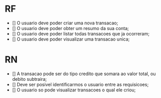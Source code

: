 # RF

- [] O usuario deve poder criar uma nova transacao;
- [] O usuario deve poder obter um resumo da sua conta;
- [] O usuario deve poder listar todas transacoes que ja ocorreram;
- [] O usuario deve poder visualizar uma transacao unica;

# RN

- [] A transacao pode ser do tipo credito que somara ao valor total, ou debito subtraira;
- [] Deve ser posivel identificarmos o usuario entre as requisicoes;
- [] O usuario so pode visualizar transacoes o qual ele criou;